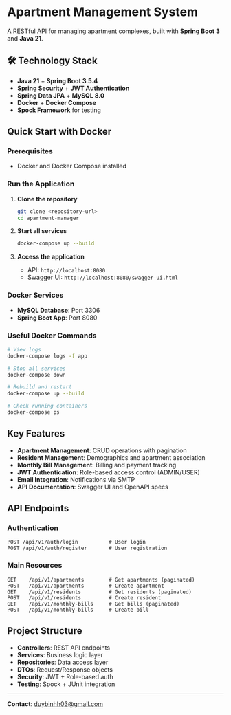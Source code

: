 #  Apartment Management System

A RESTful API for managing apartment complexes, built with **Spring Boot 3** and **Java 21**.

## 🛠 Technology Stack
- **Java 21** + **Spring Boot 3.5.4**
- **Spring Security** + **JWT Authentication**
- **Spring Data JPA** + **MySQL 8.0**
- **Docker** + **Docker Compose**
- **Spock Framework** for testing

##  Quick Start with Docker

### Prerequisites
- Docker and Docker Compose installed

### Run the Application
1. **Clone the repository**
   ```bash
   git clone <repository-url>
   cd apartment-manager
   ```

2. **Start all services**
   ```bash
   docker-compose up --build
   ```

3. **Access the application**
   - API: `http://localhost:8080`
   - Swagger UI: `http://localhost:8080/swagger-ui.html`

### Docker Services
- **MySQL Database**: Port 3306
- **Spring Boot App**: Port 8080

### Useful Docker Commands
```bash
# View logs
docker-compose logs -f app

# Stop all services
docker-compose down

# Rebuild and restart
docker-compose up --build

# Check running containers
docker-compose ps
```


##  Key Features
- **Apartment Management**: CRUD operations with pagination
- **Resident Management**: Demographics and apartment association
- **Monthly Bill Management**: Billing and payment tracking
- **JWT Authentication**: Role-based access control (ADMIN/USER)
- **Email Integration**: Notifications via SMTP
- **API Documentation**: Swagger UI and OpenAPI specs

##  API Endpoints

### Authentication
```http
POST /api/v1/auth/login          # User login
POST /api/v1/auth/register       # User registration
```

### Main Resources
```http
GET    /api/v1/apartments        # Get apartments (paginated)
POST   /api/v1/apartments        # Create apartment
GET    /api/v1/residents         # Get residents (paginated)
POST   /api/v1/residents         # Create resident
GET    /api/v1/monthly-bills     # Get bills (paginated)
POST   /api/v1/monthly-bills     # Create bill
```

##  Project Structure
- **Controllers**: REST API endpoints
- **Services**: Business logic layer
- **Repositories**: Data access layer
- **DTOs**: Request/Response objects
- **Security**: JWT + Role-based auth
- **Testing**: Spock + JUnit integration

---

**Contact**: duybinhh03@gmail.com
